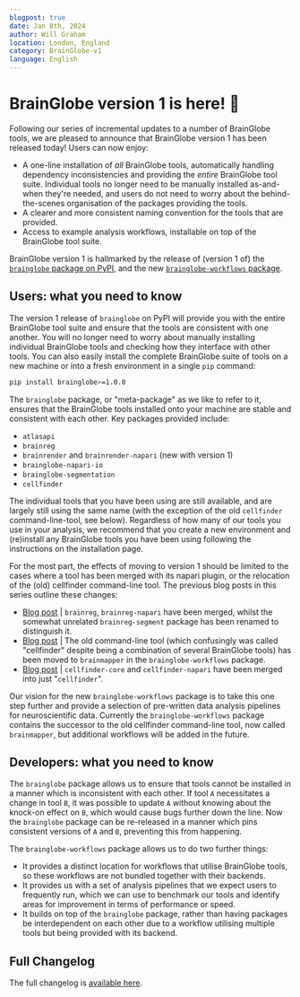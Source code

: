 ```yaml
---
blogpost: true
date: Jan 8th, 2024
author: Will Graham
location: London, England
category: BrainGlobe-v1
language: English
---
```


# BrainGlobe version 1 is here! :partying_face:

Following our series of incremental updates to a number of BrainGlobe tools, we are pleased to announce that BrainGlobe version 1 has been released today!
Users can now enjoy:

- A one-line installation of _all_ BrainGlobe tools, automatically handling dependency inconsistencies and providing the _entire_ BrainGlobe tool suite. Individual tools no longer need to be manually installed as-and-when they're needed, and users do not need to worry about the behind-the-scenes organisation of the packages providing the tools.
- A clearer and more consistent naming convention for the tools that are provided.
- Access to example analysis workflows, installable on top of the BrainGlobe tool suite.

BrainGlobe version 1 is hallmarked by the release of (version 1 of) the [`brainglobe` package on PyPI](https://pypi.org/project/brainglobe/), and the new [`brainglobe-workflows` package](https://pypi.org/project/brainglobe-workflows/).

## Users: what you need to know

The version 1 release of `brainglobe` on PyPI will provide you with the entire BrainGlobe tool suite and ensure that the tools are consistent with one another.
You will no longer need to worry about manually installing individual BrainGlobe tools and checking how they interface with other tools.
You can also easily install the complete BrainGlobe suite of tools on a new machine or into a fresh environment in a single `pip` command:

```bash
pip install brainglobe>=1.0.0
```

The `brainglobe` package, or "meta-package" as we like to refer to it, ensures that the BrainGlobe tools installed onto your machine are stable and consistent with each other.
Key packages provided include:

- `atlasapi`
- `brainreg`
- `brainrender` and `brainrender-napari` (new with version 1)
- `brainglobe-napari-io`
- `brainglobe-segmentation`
- `cellfinder`

The individual tools that you have been using are still available, and are largely still using the same name (with the exception of the old `cellfinder` command-line-tool, see below).
Regardless of how many of our tools you use in your analysis, we recommend that you create a new environment and (re)install any BrainGlobe tools you have been using following the instructions on the installation page.

For the most part, the effects of moving to version 1 should be limited to the cases where a tool has been merged with its napari plugin, or the relocation of the (old) cellfinder command-line tool.
The previous blog posts in this series outline these changes:

- [Blog post](./brainreg_update_live.md) | `brainreg`, `brainreg-napari` have been merged, whilst the somewhat unrelated `brainreg-segment` package has been renamed to distinguish it.
- [Blog post](./cellfinder_migration_live.md) | The old command-line tool (which confusingly was called "cellfinder" despite being a combination of several BrainGlobe tools) has been moved to `brainmapper` in the `brainglobe-workflows` package.
- [Blog post](./core_and_napari_merge.md) | `cellfinder-core` and `cellfinder-napari` have been merged into just "`cellfinder`".

Our vision for the new `brainglobe-workflows` package is to take this one step further and provide a selection of pre-written data analysis pipelines for neuroscientific data.
Currently the `brainglobe-workflows` package contains the successor to the old cellfinder command-line tool, now called `brainmapper`, but additional workflows will be added in the future.

## Developers: what you need to know

The `brainglobe` package allows us to ensure that tools cannot be installed in a manner which is inconsistent with each other.
If tool `A` necessitates a change in tool `B`, it was possible to update `A` without knowing about the knock-on effect on `B`, which would cause bugs further down the line.
Now the `brainglobe` package can be re-released in a manner which pins consistent versions of `A` and `B`, preventing this from happening.

The `brainglobe-workflows` package allows us to do two further things:

- It provides a distinct location for workflows that utilise BrainGlobe tools, so these workflows are not bundled together with their backends.
- It provides us with a set of analysis pipelines that we expect users to frequently run, which we can use to benchmark our tools and identify areas for improvement in terms of performance or speed.
- It builds on top of the `brainglobe` package, rather than having packages be interdependent on each other due to a workflow utilising multiple tools but being provided with its backend.

## Full Changelog

The full changelog is [available here](/community/releases/v1/index.md).

